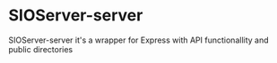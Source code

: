 # SIOServer-server
SIOServer-server it's a wrapper for Express with API functionallity and public directories
